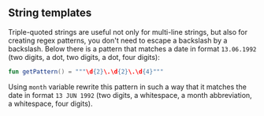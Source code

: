 ## String templates

Triple-quoted strings are useful not only for multi-line strings, but also
for creating regex patterns, you don't need to escape a backslash by a backslash.
Below there is a pattern that matches a date in format `13.06.1992`
(two digits, a dot, two digits, a dot, four digits):

```kotlin
fun getPattern() = """\d{2}\.\d{2}\.\d{4}"""
```

Using `month` variable rewrite this pattern in such a way that it matches the date in format `13 JUN 1992`
(two digits, a whitespace, a month abbreviation, a whitespace, four digits).